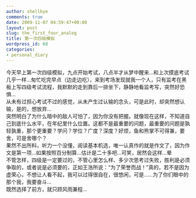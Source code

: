 ```yaml
---
author: shellbye
comments: true
date: 2009-11-07 04:59:47+00:00
layout: post
slug: the_first_four_analog
title: 第一次四级模拟
wordpress_id: 68
categories:
- personal_diary
---
```


今天早上第一次四级模拟，九点开始考试，八点半才从梦中醒来…和上次摸底考试几乎一样…匆忙吃完早点（边走边吃），来到考场发现就我一个人，只有监考在黑板上写四级考试流程，我默默的走到靠后一排坐下，静静地看监考写，突然好恐惧…  
从未有过担心考试不过的感觉，从未产生过认输的念头，可是此时，却突然想认输，是的，想放弃…  
突然明白了为什么暗中的敌人可怕了，因为你没有把握。就像现在这样，不知道自己到底什么水平，在年纪里什么位置。这都不是最重要的问题，最重要的问题是孰轻孰重，那个更重要？学问？学位？广度？深度？好烦，鱼和熊掌不可得兼，要舍，可是舍哪个？  
果然不出所料，听力一个没懂，阅读基本机选，唯一认真作的就是作文了，因为作文是第一项…如果按照百分制算…估计是二十多吧…可笑，居然会这样…晕  
不管怎样，四级是一定要过的，不管心里怎么样、多少次思考过失败，胜利是必须争取的，或者说是必须要的，正如王浩所说：“为了荣誉而战！”真的，若不是因为虚荣心，不想让人看不起，我可以过得很自在，很悠闲，可是……为了你们眼中的那个我，我要奋斗…  
既然选择了前方，就只顾风雨兼程…
